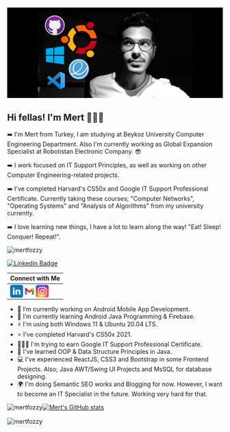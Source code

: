 ![photo](https://github.com/mertfozzy/mertfozzy/blob/main/mert.jpg?raw=true)

## Hi fellas! I'm Mert 👨🏻‍💻

➡️ I'm Mert from Turkey, I am studying at Beykoz University Computer Engineering Department. Also I'm currently working as Global Expansion Specialist at Robotistan Electronic Company. 😎

➡️ I work focused on IT Support Principles, as well as working on other Computer Engineering-related projects.

➡️ I've completed Harvard's CS50x and Google IT Support Professional Certificate. Currently taking these courses; "Computer Networks", "Operating Systems" and "Analysis of Algorithms" from my university currently.

➡️ I love learning new things, I have a lot to learn along the way! "Eat! Sleep! Conquer! Repeat!".

<p align="left"> <img src="https://komarev.com/ghpvc/?username=mertfozzy&label=Profile%20views&color=0e75b6&style=flat" alt="mertfozzy" /> </p>

[![Linkedin Badge](https://img.shields.io/badge/-Linkedin-4169E1?style=flat-quare&labelColor=4169E1&logo=linkedin&logoColor=white&link=link)](https://www.linkedin.com/in/mertaltuntas/)

|Connect with Me|
|-----|
|<a href="https://www.linkedin.com/in/mertaltuntas/" target="blank"><img align="left" alt="Mert's LinkedIn" width="30px" src="https://github.com/edent/SuperTinyIcons/blob/master/images/svg/linkedin.svg" /></a><a href="https://www.instagram.com/mertfozzy/" target="blank"><img align="center" src="https://github.com/edent/SuperTinyIcons/blob/master/images/svg/instagram.svg" alt="mertfozzy" width="30"/></a> <a href="mailto:mertfozzy@gmail.com"><img align="left" alt="Mert's Email address" width="30px" src="https://github.com/edent/SuperTinyIcons/blob/master/images/svg/gmail.svg" /></a>|



- 🚀 I’m currently working on Android Mobile App Development.
- 🔰 I’m currently learning Android Java Programming & Firebase.
- ⚡ I'm using both Windows 11 & Ubuntu 20.04 LTS.
- ⭐ I've completed Harvard's CS50x 2021.
- 👨🏻‍💻 I'm trying to earn Google IT Support Professional Certificate.
- 🥇 I've learned OOP & Data Structure Principles in Java.
- 💻 I've experienced ReactJS, CSS3 and Bootstrap in some Frontend Projects. Also; Java AWT/Swing UI Projects and MsSQL for database designing.
- 🌍 I'm doing Semantic SEO works and Blogging for now. However, I want to become an IT Specialist in the future. Working very hard for that.


<p><img align="left" src="https://github-readme-stats.vercel.app/api/top-langs?username=mertfozzy&show_icons=true&theme=dark&locale=en&layout=compact" alt="mertfozzy" /></p>


[![Mert's GitHub stats](https://github-readme-stats.vercel.app/api?username=mertfozzy&theme=dark&show_icons=true)](https://github.com/anuraghazra/github-readme-stats)

<p><img align="center" src="https://github-readme-streak-stats.herokuapp.com/?user=mertfozzy&theme=dark" alt="mertfozzy" /></p>
